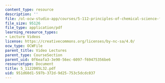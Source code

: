 ```yaml
---
content_type: resource
description: ''
file: /ol-ocw-studio-app/courses/5-112-principles-of-chemical-science-fall-2005/951d60d1597b372d9d25753c5dcdc037_5_1122005L32.pdf
file_size: 95126
file_type: application/pdf
learning_resource_types:
- Lecture Videos
license: https://creativecommons.org/licenses/by-nc-sa/4.0/
ocw_type: OCWFile
parent_title: Video Lectures
parent_type: CourseSection
parent_uid: 0f6eafa3-3e90-56ec-6097-f69475356be6
resourcetype: Document
title: 5_1122005L32.pdf
uid: 951d60d1-597b-372d-9d25-753c5dcdc037
---
```

